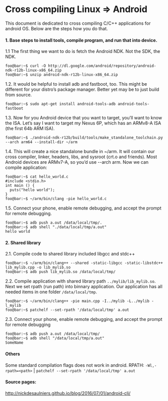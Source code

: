 # Cross compiling Linux => Android
This document is dedicated to cross compiling C/C++ applications for android OS. Below are the steps how you do that.

#### 1. Base steps to install tools, compile program, and run that into device.

 1.1 The first thing we want to do is fetch the Android NDK. Not the SDK, the NDK.
```
foo@bar:~$ curl -O http://dl.google.com/android/repository/android-ndk-r12b-linux-x86_64.zip
foo@bar:~$ unzip android-ndk-r12b-linux-x86_64.zip
```

1.2. It would be helpful to install adb and fastboot, too. This might be different for your distro’s package manager. Better yet may be to just build from source.
```
foo@bar:~$ sudo apt-get install android-tools-adb android-tools-fastboot
```

1.3. Now for you Android device that you want to target, you’ll want to know the ISA. Let’s say I want to target my Nexus 6P, which has an ARMv8-A ISA (the first 64b ARM ISA).
```
foo@bar:~$ ./android-ndk-r12b/build/tools/make_standalone_toolchain.py --arch arm64 --install-dir ~/arm
```

1.4. This will create a nice standalone bundle in ~/arm. It will contain our cross compiler, linker, headers, libs, and sysroot (crt.o and friends). Most Android devices are ARMv7-A, so you’d use --arch arm. 
Now we can compile application:
```
foo@bar:~$ cat hello_world.c
#include <stdio.h>
int main () {
  puts("hello world");
}
foo@bar:~$ ~/arm/bin/clang -pie hello_world.c
```

1.5. Connect your phone, enable remote debugging, and accept the prompt for remote debugging.
```
foo@bar:~$ adb push a.out /data/local/tmp/.
foo@bar:~$ adb shell "./data/local/tmp/a.out"
hello world
```

#### 2. Shared library

2.1. Compile code to shared library included libgcc and stdc++
```
foo@bar:~$ ~/arm/bin/clang++ --shared -static-libgcc -static-libstdc++ lib_mylib.cpp -o lib_mylib.so
foo@bar:~$ adb push lib_mylib.so /data/local/tmp/
```

2.2. Compile application with shared library path `../mylib/lib_mylib.so`. Next we set rpath (run path) into binnary application. Our application has all needed items in one folder `/data/local/tmp`.
```
foo@bar:~$ ~/arm/bin/clang++ -pie main.cpp -I../mylib -L../mylib -l_mylib
foo@bar:~$ patchelf --set-rpath '/data/local/tmp' a.out
```

2.3. Connect your phone, enable remote debugging, and accept the prompt for remote debugging
```
foo@bar:~$ adb push a.out /data/local/tmp/
foo@bar:~$ adb shell "/data/local/tmp/a.out"
SomeName
```

#### Others
Some standard compilation flags does not work in android. 
RPATH: `-Wl,-rpath=<path>` | `patchelf --set-rpath '/data/local/tmp' a.out`

#### Source pages:
http://nickdesaulniers.github.io/blog/2016/07/01/android-cli/

